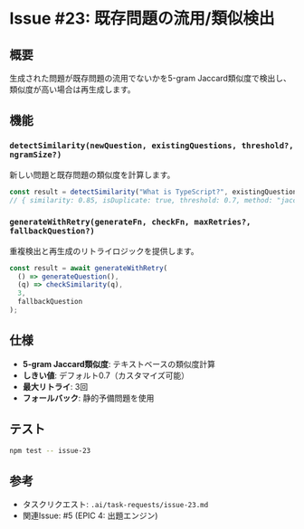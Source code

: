 # Issue #23: 既存問題の流用/類似検出

## 概要
生成された問題が既存問題の流用でないかを5-gram Jaccard類似度で検出し、類似度が高い場合は再生成します。

## 機能

### `detectSimilarity(newQuestion, existingQuestions, threshold?, ngramSize?)`
新しい問題と既存問題の類似度を計算します。

```typescript
const result = detectSimilarity("What is TypeScript?", existingQuestions, 0.7);
// { similarity: 0.85, isDuplicate: true, threshold: 0.7, method: "jaccard" }
```

### `generateWithRetry(generateFn, checkFn, maxRetries?, fallbackQuestion?)`
重複検出と再生成のリトライロジックを提供します。

```typescript
const result = await generateWithRetry(
  () => generateQuestion(),
  (q) => checkSimilarity(q),
  3,
  fallbackQuestion
);
```

## 仕様
- **5-gram Jaccard類似度**: テキストベースの類似度計算
- **しきい値**: デフォルト0.7（カスタマイズ可能）
- **最大リトライ**: 3回
- **フォールバック**: 静的予備問題を使用

## テスト
```bash
npm test -- issue-23
```

## 参考
- タスクリクエスト: `.ai/task-requests/issue-23.md`
- 関連Issue: #5 (EPIC 4: 出題エンジン)
